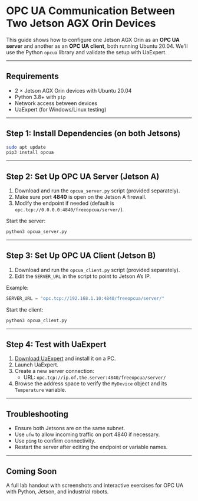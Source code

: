 # OPC UA Communication Between Two Jetson AGX Orin Devices

This guide shows how to configure one Jetson AGX Orin as an **OPC UA server** and another as an **OPC UA client**, both running Ubuntu 20.04. We'll use the Python `opcua` library and validate the setup with UaExpert.

---

## Requirements

- 2 × Jetson AGX Orin devices with Ubuntu 20.04
- Python 3.8+ with `pip`
- Network access between devices
- UaExpert (for Windows/Linux testing)

---

## Step 1: Install Dependencies (on both Jetsons)

```bash
sudo apt update
pip3 install opcua
```

---

## Step 2: Set Up OPC UA Server (Jetson A)

1. Download and run the `opcua_server.py` script (provided separately).
2. Make sure port **4840** is open on the Jetson A firewall.
3. Modify the endpoint if needed (default is `opc.tcp://0.0.0.0:4840/freeopcua/server/`).

Start the server:
```bash
python3 opcua_server.py
```

---

## Step 3: Set Up OPC UA Client (Jetson B)

1. Download and run the `opcua_client.py` script (provided separately).
2. Edit the `SERVER_URL` in the script to point to Jetson A’s IP.

Example:
```python
SERVER_URL = "opc.tcp://192.168.1.10:4840/freeopcua/server/"
```

Start the client:
```bash
python3 opcua_client.py
```

---

## Step 4: Test with UaExpert

1. [Download UaExpert](https://www.unified-automation.com/products/development-tools/uaexpert.html) and install it on a PC.
2. Launch UaExpert.
3. Create a new server connection:
   - URL: `opc.tcp://ip.of.the.server:4840/freeopcua/server/`
4. Browse the address space to verify the `MyDevice` object and its `Temperature` variable.

---

## Troubleshooting

- Ensure both Jetsons are on the same subnet.
- Use `ufw` to allow incoming traffic on port 4840 if necessary.
- Use `ping` to confirm connectivity.
- Restart the server after editing the endpoint or variable names.

---

## Coming Soon

A full lab handout with screenshots and interactive exercises for OPC UA with Python, Jetson, and industrial robots.
